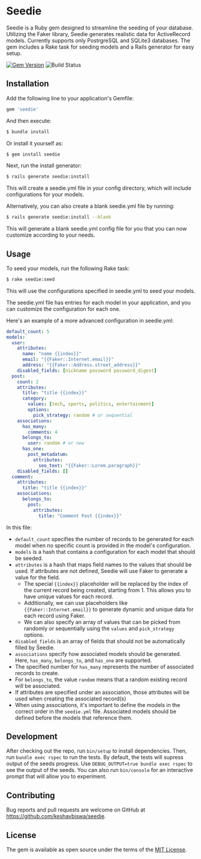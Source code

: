 # Seedie

Seedie is a Ruby gem designed to streamline the seeding of your database.
Utilizing the Faker library, Seedie generates realistic data for ActiveRecord models.
Currently supports only PostrgreSQL and SQLite3 databases.
The gem includes a Rake task for seeding models and a Rails generator for easy setup.

[![Gem Version](https://badge.fury.io/rb/seedie.svg)](https://badge.fury.io/rb/seedie)
![Build Status](https://github.com/keshavbiswa/seedie/workflows/CI/badge.svg?branch=main)

## Installation

Add the following line to your application's Gemfile:

```bash
gem 'seedie'
```

And then execute:

```bash
$ bundle install
```

Or install it yourself as:

```bash
$ gem install seedie
```
Next, run the install generator:

```bash
$ rails generate seedie:install
```
This will create a seedie.yml file in your config directory, which will include configurations for your models.

Alternatively, you can also create a blank seedie.yml file by running:

```bash
$ rails generate seedie:install --blank
```

This will generate a blank seedie.yml config file for you that you can now customize according to your needs.

## Usage

To seed your models, run the following Rake task:

```bash
$ rake seedie:seed
```

This will use the configurations specified in seedie.yml to seed your models.

The seedie.yml file has entries for each model in your application, and you can customize the configuration for each one. 

Here's an example of a more advanced configuration in seedie.yml:


```yaml
default_count: 5
models:
  user:
    attributes:
      name: "name {{index}}"
      email: "{{Faker::Internet.email}}"
      address: "{{Faker::Address.street_address}}"
    disabled_fields: [nickname password password_digest]
  post:
    count: 2
    attributes:
      title: "title {{index}}"
      category:
        values: [tech, sports, politics, entertainment]
        options: 
          pick_strategy: random # or sequential
    associations:
      has_many:
        comments: 4
      belongs_to:
        user: random # or new
      has_one:
        post_metadatum: 
          attributes:
            seo_text: "{{Faker::Lorem.paragraph}}"
    disabled_fields: []
  comment:
    attributes:
      title: "title {{index}}"
    associations:
      belongs_to:
        post:
          attributes:
            title: "Comment Post {{index}}"

```

In this file:

- `default_count` specifies the number of records to be generated for each model when no specific count is provided in the model's configuration.
- `models` is a hash that contains a configuration for each model that should be seeded.
- `attributes` is a hash that maps field names to the values that should be used. If attributes are not defined, Seedie will use Faker to generate a value for the field.
  - The special `{{index}}` placeholder will be replaced by the index of the current record being created, starting from 1. This allows you to have unique values for each record.
  - Additionally, we can use placeholders like `{{Faker::Internet.email}}` to generate dynamic and unique data for each record using Faker.
  - We can also specify an array of values that can be picked from randomly or sequentially using the `values` and `pick_strategy` options.
- `disabled_fields` is an array of fields that should not be automatically filled by Seedie.
- `associations` specify how associated models should be generated. Here, `has_many`, `belongs_to`, and `has_one` are supported.
- The specified number for `has_many` represents the number of associated records to create.
- For `belongs_to`, the value `random` means that a random existing record will be associated.
- If attributes are specified under an association, those attributes will be used when creating the associated record(s)
- When using associations, it's important to define the models in the correct order in the `seedie.yml` file. Associated models should be defined before the models that reference them.

## Development

After checking out the repo, run `bin/setup` to install dependencies. 
Then, run `bundle exec rspec` to run the tests.
By default, the tests will supress output of the seeds progress.
Use `DEBUG_OUTPUT=true bundle exec rspec` to see the output of the seeds.
You can also run `bin/console` for an interactive prompt that will allow you to experiment.

## Contributing

Bug reports and pull requests are welcome on GitHub at https://github.com/keshavbiswa/seedie.

## License

The gem is available as open source under the terms of the [MIT License](https://opensource.org/licenses/MIT).
